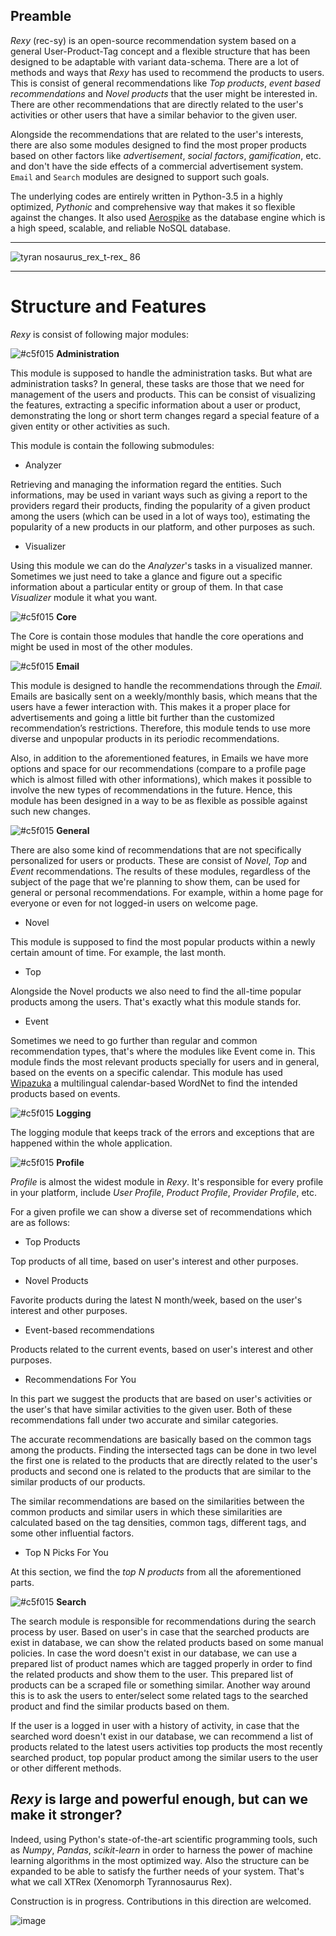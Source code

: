 ## Preamble


*Rexy* (rec-sy) is an open-source recommendation system based on a general User-Product-Tag concept and a flexible structure that has been designed to be adaptable with variant data-schema. There are a lot of methods and ways that *Rexy* has used to recommend the products to users. This is consist of general recommendations like *Top products*, *event based recommendations* and *Novel products* that the user might be interested in. There are other recommendations that are directly related to the user's activities or other users that have a similar behavior to the given user.

Alongside the recommendations that are related to the user's interests, there are also some modules designed to find the most proper products based on other factors like *advertisement*, *social factors*, *gamification*, etc. and don't have the side effects of a commercial advertisement system. `Email` and `Search` modules are designed to support such goals.

The underlying codes are entirely written in Python-3.5 in a highly optimized, *Pythonic* and comprehensive way that makes it so flexible against the changes. It also used [Aerospike](http://www.aerospike.com) as the database engine which is a high speed, scalable, and reliable NoSQL database.

 -----------
 
![tyran nosaurus_rex_t-rex_ 86](https://user-images.githubusercontent.com/5694520/27258385-528b7a66-540e-11e7-8ffd-786cc63a65e8.jpg)

 ----------

 # Structure and Features

*Rexy* is consist of following major modules:



 ![#c5f015](https://placehold.it/15/c5f015/000000?text=+) **Administration**

This module is supposed to handle the administration tasks. But what are administration tasks? In general, these tasks are those that we need for management of the users and products. This can be consist of visualizing the features, extracting a specific information about a user or product, demonstrating the long or short term changes regard a special feature of a given entity or other activities as such.

This module is contain the following submodules:

 - Analyzer

Retrieving and managing the information regard the entities. Such informations, may be used in variant ways such as giving a report to the providers regard their products, finding the popularity of a given product among the users (which can be used in a lot of ways too), estimating the popularity of a new products in our platform, and other purposes as such.

 - Visualizer

Using this module we can do the *Analyzer*'s tasks in a visualized manner. Sometimes we just need to take a glance and figure out a specific information about a particular entity or group of them. In that case *Visualizer* module it what you want.


 ![#c5f015](https://placehold.it/15/c5f015/000000?text=+) **Core** 

 The Core is contain those modules that handle the core operations and might be used in most of the other modules.

 ![#c5f015](https://placehold.it/15/c5f015/000000?text=+) **Email**

This module is designed to handle the recommendations through the *Email*. Emails are basically sent on a weekly/monthly basis, which means that the users have a fewer interaction with. This makes it a proper place for advertisements and going a little bit further than the customized recommendation’s restrictions. Therefore, this module tends to use more diverse and unpopular products in its periodic recommendations.

 Also, in addition to the aforementioned features, in Emails we have more options and space for our recommendations (compare to a profile page which is almost filled with other informations), which makes it possible to involve the new types of recommendations in the future. Hence, this module has been designed in a way to be as flexible as possible against such new changes. 

 ![#c5f015](https://placehold.it/15/c5f015/000000?text=+) **General**

There are also some kind of recommendations that are not specifically personalized for users or products. These are consist of *Novel*, *Top* and *Event* recommendations. The results of these modules, regardless of the subject of the page that we're  planning to show them, can be used for general or personal recommendations. For example, within a home page for everyone or even for not logged-in users on welcome page. 

 - Novel
 
This module is supposed to find the most popular products within a newly certain amount of time. For example, the last month.

  - Top
  
Alongside the Novel products we also need to find the all-time popular products among the users. That's exactly what this module stands for.

  - Event
  
Sometimes we need to go further than regular and common recommendation types, that's where the modules like Event come in. This module finds the most relevant products specially for users and in general, based on the events on a specific calendar. This module has used [Wipazuka](https://github.com/kasramvd/Wipazuka) a multilingual calendar-based WordNet to find the intended products based on events.

 ![#c5f015](https://placehold.it/15/c5f015/000000?text=+) **Logging**

The logging module that keeps track of the errors and exceptions that are happened within the whole application.

 ![#c5f015](https://placehold.it/15/c5f015/000000?text=+) **Profile**

*Profile* is almost the widest module in *Rexy*. It's responsible for every profile in your platform, include *User Profile*, *Product Profile*, *Provider Profile*, etc.

For a given profile we can show a diverse set of recommendations which are as follows:

 - Top Products

Top products of all time, based on user's interest and other purposes.
 
 - Novel Products

Favorite products during the latest N month/week, based on the user's interest and other purposes.

 - Event-based recommendations

Products related to the current events, based on user's interest and other purposes.

 - Recommendations For You

In this part we suggest the products that are based on user's activities or the user's that have similar activities to the given user. Both of these recommendations fall under two accurate and similar categories.

The accurate recommendations are basically based on the common tags among the products. Finding the intersected tags can be done in two level the first one is related to the products that are directly related to the user's products and second one is related to the products that are similar to the similar products of our products.

The similar recommendations are based on the similarities between the common products and similar users in which these similarities are calculated based on the tag densities, common tags, different tags, and some other influential factors. 

 - Top N Picks For You

At this section, we find the *top N products* from all the aforementioned parts.


 ![#c5f015](https://placehold.it/15/c5f015/000000?text=+) **Search**

The search module is responsible for recommendations during the search process by user. Based on user's in case that the searched products are exist in database, we can show the related products based on some manual policies. In case the word doesn't exist in our database, we can use a prepared list of product names which are tagged properly in order to find the related products and show them to the user. This prepared list of products can be a scraped file or something similar. Another way around this is to ask the users to enter/select some related tags to the searched product and find the similar products based on them.

If the user is a logged in user with a history of activity, in case that the searched word doesn't exist in our database, we can recommend a list of products related to the latest users activities top products the most recently searched product, top popular product among the similar users to the user or other different methods.

## *Rexy* is large and powerful enough, but can we make it stronger?

Indeed, using Python's state-of-the-art scientific programming tools, such as *Numpy*, *Pandas*, *scikit-learn* in order to harness the power of machine learning algorithms in the most optimized way. Also the structure can be expanded to be able to satisfy the further needs of your system. That's what we call XTRex (Xenomorph Tyrannosaurus Rex).

Construction is in progress. Contributions in this direction are welcomed.


![image](https://user-images.githubusercontent.com/5694520/27120053-61c5e9e0-50f7-11e7-828a-e375e7766f7a.png)

